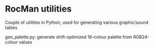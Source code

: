 # RocMan utilities

Couple of utilities in Python, used for generating various graphic/sound tables

gen_palette.py: generate shift-optimized 16-colour palette from RGB24-colour values
